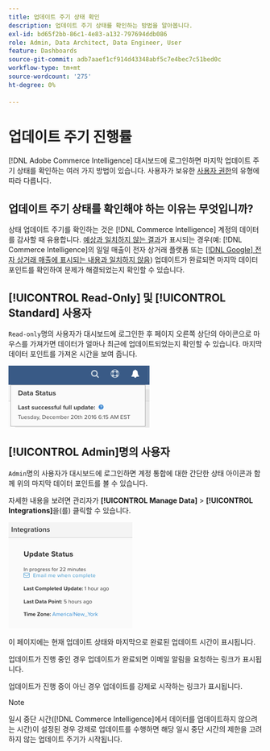 ```yaml
---
title: 업데이트 주기 상태 확인
description: 업데이트 주기 상태를 확인하는 방법을 알아봅니다.
exl-id: bd65f2bb-86c1-4e83-a132-797694ddb086
role: Admin, Data Architect, Data Engineer, User
feature: Dashboards
source-git-commit: adb7aaef1cf914d43348abf5c7e4bec7c51bed0c
workflow-type: tm+mt
source-wordcount: '275'
ht-degree: 0%

---
```


# 업데이트 주기 진행률

[!DNL Adobe Commerce Intelligence] 대시보드에 로그인하면 마지막 업데이트 주기 상태를 확인하는 여러 가지 방법이 있습니다. 사용자가 보유한 [사용자 권한](../administrator/user-management/user-management.md)의 유형에 따라 다릅니다.

## 업데이트 주기 상태를 확인해야 하는 이유는 무엇입니까?

상태 업데이트 주기를 확인하는 것은 [!DNL Commerce Intelligence] 계정의 데이터를 감사할 때 유용합니다. [예상과 일치하지 않는 결과](../data-analyst/data-warehouse-mgr/data-and-updates-faq.md)가 표시되는 경우(예: [!DNL Commerce Intelligence]의 일일 매출이 전자 상거래 플랫폼 또는 [[!DNL Google] 전자 상거래 매출에 표시되는 내용과 일치하지 않음](https://experienceleague.adobe.com/docs/commerce-knowledge-base/kb/troubleshooting/miscellaneous/diagnosing-google-ecommerce-revenue-discrepancies.html)) 업데이트가 완료되면 마지막 데이터 포인트를 확인하여 문제가 해결되었는지 확인할 수 있습니다.

## [!UICONTROL Read-Only] 및 [!UICONTROL Standard] 사용자

`Read-only`명의 사용자가 대시보드에 로그인한 후 페이지 오른쪽 상단의 아이콘으로 마우스를 가져가면 데이터가 얼마나 최근에 업데이트되었는지 확인할 수 있습니다. 마지막 데이터 포인트를 가져온 시간을 보여 줍니다.

![](../../mbi/assets/last-success-data.png)

## [!UICONTROL Admin]명의 사용자

`Admin`명의 사용자가 대시보드에 로그인하면 계정 통합에 대한 간단한 상태 아이콘과 함께 위의 마지막 데이터 포인트를 볼 수 있습니다.

자세한 내용을 보려면 관리자가 **[!UICONTROL Manage Data]** > **[!UICONTROL Integrations]**&#x200B;을(를) 클릭할 수 있습니다.

![](../../mbi/assets/detail-manage-data-integrations.png)

이 페이지에는 현재 업데이트 상태와 마지막으로 완료된 업데이트 시간이 표시됩니다.

업데이트가 진행 중인 경우 업데이트가 완료되면 이메일 알림을 요청하는 링크가 표시됩니다.

업데이트가 진행 중이 아닌 경우 업데이트를 강제로 시작하는 링크가 표시됩니다.

>[!NOTE]
>
>일시 중단 시간([!DNL Commerce Intelligence]에서 데이터를 업데이트하지 않으려는 시간)이 설정된 경우 강제로 업데이트를 수행하면 해당 일시 중단 시간의 제한을 고려하지 않는 업데이트 주기가 시작됩니다.
